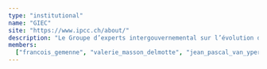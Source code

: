 ```yaml
---
type: "institutional"
name: "GIEC"
site: "https://www.ipcc.ch/about/"
description: "Le Groupe d’experts intergouvernemental sur l’évolution du climat (GIEC)"
members:
  ["francois_gemenne", "valerie_masson_delmotte", "jean_pascal_van_ypersele"]
---
```


